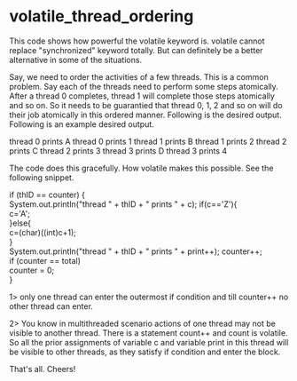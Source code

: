# volatile_thread_ordering
This code shows how powerful the volatile keyword is.
volatile cannot replace "synchronized" keyword totally. But can definitely be a better alternative in some of the situations.

Say, we need to order the activities of a few threads. This is a common problem. Say each of the threads need to perform some steps atomically. After a thread 0 completes, thread 1 will complete those steps atomically and so on. So it needs to be guarantied that thread 0, 1, 2 and so on will do their job atomically in this ordered manner. Following is the desired output. Following is an example desired output.

thread 0 prints A
thread 0 prints 1
thread 1 prints B
thread 1 prints 2
thread 2 prints C
thread 2 prints 3
thread 3 prints D
thread 3 prints 4


The code does this gracefully. How volatile makes this possible. See the following snippet.

if (thID == counter) {					
  System.out.println("thread " + thID + " prints " + c);
  if(c=='Z'){						
    c='A';					
  }else{						
    c=(char)((int)c+1);					
  }					
  System.out.println("thread " + thID + " prints " + print++);
  counter++;					
  if (counter == total)						
    counter = 0;				
}


1> only one thread can enter the outermost if condition and till counter++ no other thread can enter.

2> You know in multithreaded scenario actions of one thread may not be visible to another thread. There is a statement count++ and count is volatile. So all the prior assignments of variable c and variable print in this thread will be visible to other threads, as they satisfy if condition and enter the block.

That's all. Cheers!
